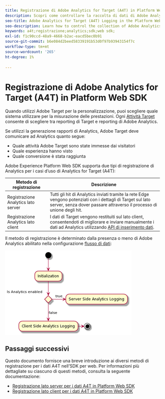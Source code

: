 ```yaml
---
title: Registrazione di Adobe Analytics for Target (A4T) in Platform Web SDK
description: Scopri come controllare la raccolta di dati di Adobe Analytics for Target (A4T) utilizzando Experienci Platform Web SDK.
seo-title: Adobe Analytics for Target (A4T) Logging in the Platform Web SDK
seo-description: Learn how to control the collection of Adobe Analytics for Target (A4T) data using the Experience Platform Web SDK.
keywords: a4t;registrazione;analytics;sdk;web sdk;
exl-id: f1c90ccd-48a9-4668-b2ac-eacd5bec0b91
source-git-commit: b6e084d2beed58339191b53d0f97b93943154f7c
workflow-type: tm+mt
source-wordcount: '265'
ht-degree: 1%

---
```


# Registrazione di Adobe Analytics for Target (A4T) in Platform Web SDK

Quando utilizzi Adobe Target per la personalizzazione, puoi scegliere quale sistema utilizzare per la misurazione delle prestazioni. Ogni [Attività Target](https://experienceleague.adobe.com/docs/target/using/activities/target-activities-guide.html) consente di scegliere tra reporting di Target e reporting di Adobe Analytics.

Se utilizzi la generazione rapporti di Analytics, Adobe Target deve comunicare ad Analytics quanto segue:

* Quale attività Adobe Target sono state immesse dai visitatori
* Quale esperienza hanno visto
* Quale conversione è stata raggiunta

Adobe Experience Platform Web SDK supporta due tipi di registrazione di Analytics per i casi d’uso di Analytics for Target (A4T):

| Metodo di registrazione | Descrizione |
| --- | --- |
| Registrazione Analytics lato server | Tutti gli hit di Analytics inviati tramite la rete Edge vengono potenziati con i dettagli di Target sul lato server, senza dover passare attraverso il processo di unione degli hit. |
| Registrazione Analytics lato client | I dati di Target vengono restituiti sul lato client, consentendoti di migliorare e inviare manualmente i dati ad Analytics utilizzando [API di inserimento dati](https://experienceleague.adobe.com/docs/analytics/import/c-data-insertion-api.html). |

Il metodo di registrazione è determinato dalla presenza o meno di Adobe Analytics abilitato nella configurazione [flusso di dati](../../../../datastreams/overview.md):

![Flusso di decisione del metodo di registrazione](../assets/analytics-logging.png)

## Passaggi successivi

Questo documento fornisce una breve introduzione ai diversi metodi di registrazione per i dati A4T nell’SDK per web. Per informazioni più dettagliate su ciascuno di questi metodi, consulta la seguente documentazione:

* [Registrazione lato server per i dati A4T in Platform Web SDK](./server-side.md)
* [Registrazione lato client per i dati A4T in Platform Web SDK](./client-side.md)

